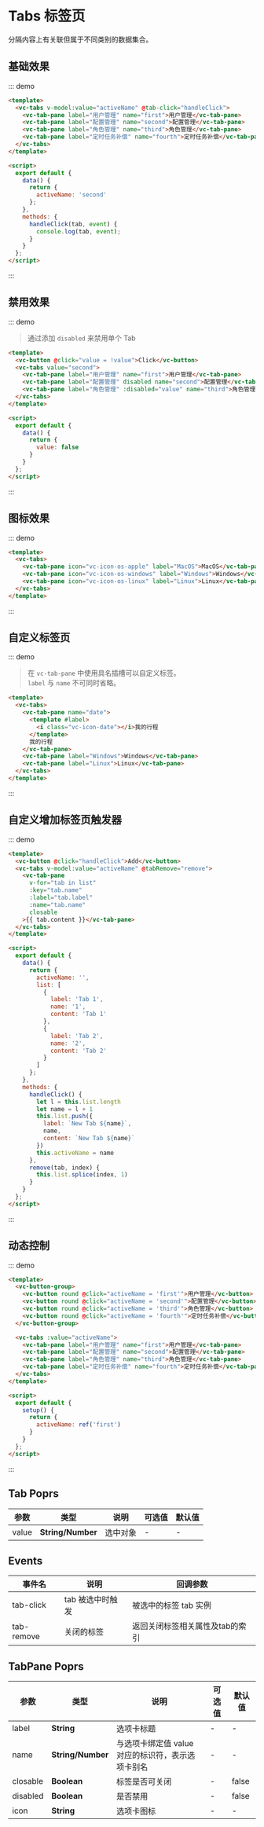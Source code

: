 # Tabs 标签页
分隔内容上有关联但属于不同类别的数据集合。

## 基础效果

::: demo 
```html
<template>
  <vc-tabs v-model:value="activeName" @tab-click="handleClick">
    <vc-tab-pane label="用户管理" name="first">用户管理</vc-tab-pane>
    <vc-tab-pane label="配置管理" name="second">配置管理</vc-tab-pane>
    <vc-tab-pane label="角色管理" name="third">角色管理</vc-tab-pane>
    <vc-tab-pane label="定时任务补偿" name="fourth">定时任务补偿</vc-tab-pane>
  </vc-tabs>
</template>

<script>
  export default {
    data() {
      return {
        activeName: 'second'
      };
    },
    methods: {
      handleClick(tab, event) {
        console.log(tab, event);
      }
    }
  };
</script>
```
:::

## 禁用效果

::: demo 

> 通过添加 `disabled`  来禁用单个 Tab

```html
<template>
  <vc-button @click="value = !value">Click</vc-button>
  <vc-tabs value="second">
    <vc-tab-pane label="用户管理" name="first">用户管理</vc-tab-pane>
    <vc-tab-pane label="配置管理" disabled name="second">配置管理</vc-tab-pane>
    <vc-tab-pane label="角色管理" :disabled="value" name="third">角色管理</vc-tab-pane>
  </vc-tabs>
</template>

<script>
  export default {
    data() {
      return {
        value: false
      }
    }
  };
</script>
```
:::

## 图标效果

::: demo 
```html
<template>
  <vc-tabs>
    <vc-tab-pane icon="vc-icon-os-apple" label="MacOS">MacOS</vc-tab-pane>
    <vc-tab-pane icon="vc-icon-os-windows" label="Windows">Windows</vc-tab-pane>
    <vc-tab-pane icon="vc-icon-os-linux" label="Linux">Linux</vc-tab-pane>
  </vc-tabs>
</template>
```
:::

## 自定义标签页

::: demo 

> 在 `vc-tab-pane` 中使用具名插槽可以自定义标签。  
> `label` 与 `name` 不可同时省略。

```html
<template>
  <vc-tabs>
    <vc-tab-pane name="date">
      <template #label>
        <i class="vc-icon-date"></i>我的行程
      </template>
      我的行程
    </vc-tab-pane>
    <vc-tab-pane label="Windows">Windows</vc-tab-pane>
    <vc-tab-pane label="Linux">Linux</vc-tab-pane>
  </vc-tabs>
</template>
```
:::

## 自定义增加标签页触发器

::: demo 
```html
<template>
  <vc-button @click="handleClick">Add</vc-button>
  <vc-tabs v-model:value="activeName" @tabRemove="remove">
    <vc-tab-pane 
      v-for="tab in list"
      :key="tab.name"
      :label="tab.label" 
      :name="tab.name"
      closable
    >{{ tab.content }}</vc-tab-pane>
  </vc-tabs>
</template>

<script>
  export default {
    data() {
      return {
        activeName: '',
        list: [
          {
            label: 'Tab 1',
            name: '1',
            content: 'Tab 1'
          },
          {
            label: 'Tab 2',
            name: '2',
            content: 'Tab 2'
          }
        ]
      };
    },
    methods: {
      handleClick() {
        let l = this.list.length
        let name = l + 1
        this.list.push({
          label: `New Tab ${name}`,
          name,
          content: `New Tab ${name}`
        })
        this.activeName = name
      },
      remove(tab, index) {
        this.list.splice(index, 1)
      }
    }
  };
</script>
```
:::



## 动态控制

::: demo 
```html
<template>
  <vc-button-group>
    <vc-button round @click="activeName = 'first'">用户管理</vc-button>
    <vc-button round @click="activeName = 'second'">配置管理</vc-button>
    <vc-button round @click="activeName = 'third'">角色管理</vc-button>
    <vc-button round @click="activeName = 'fourth'">定时任务补偿</vc-button>
  </vc-button-group>

  <vc-tabs :value="activeName">
    <vc-tab-pane label="用户管理" name="first">用户管理</vc-tab-pane>
    <vc-tab-pane label="配置管理" name="second">配置管理</vc-tab-pane>
    <vc-tab-pane label="角色管理" name="third">角色管理</vc-tab-pane>
    <vc-tab-pane label="定时任务补偿" name="fourth">定时任务补偿</vc-tab-pane>
  </vc-tabs>
</template>

<script>
  export default {
    setup() {
      return {
        activeName: ref('first')
      }
    }
  };
</script>
```
:::


## Tab Poprs

| 参数 | 类型 | 说明 | 可选值 | 默认值 |
|---|---|---|---|---|
| value | **String/Number** | 选中对象 | - | - |

## Events

| 事件名 | 说明 | 回调参数 |
| --- | --- | --- |
| tab-click | tab 被选中时触发 | 被选中的标签 tab 实例 |
| tab-remove | 关闭的标签 | 返回关闭标签相关属性及tab的索引 |

## TabPane Poprs

| 参数 | 类型 | 说明 | 可选值 | 默认值 |
|---|---|---|---|---|
| label | **String** | 选项卡标题 | - | - |
| name | **String/Number** | 与选项卡绑定值 value 对应的标识符，表示选项卡别名 | - | - |
| closable | **Boolean** | 标签是否可关闭 | - | false |
| disabled | **Boolean** | 是否禁用 | - | false |
| icon | **String** | 选项卡图标 | - | - |
